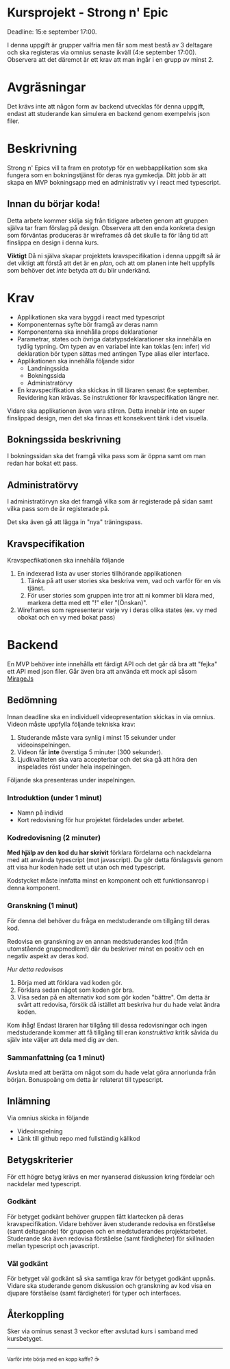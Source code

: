 # Kursprojekt - Strong n' Epic

Deadline: 15:e september 17:00.

I denna uppgift är grupper valfria men får som mest bestå av 3 deltagare och ska registeras via omnius senaste ikväll (4:e september 17:00). Observera att det däremot är ett krav att man ingår i en grupp av minst 2.

# Avgräsningar

Det krävs inte att någon form av backend utvecklas för denna uppgift, endast att studerande kan simulera en backend genom exempelvis json filer.

# Beskrivning

Strong n' Epics vill ta fram en prototyp för en webbapplikation som ska fungera som en bokningstjänst för deras nya gymkedja. Ditt jobb är att skapa en MVP bokningsapp med en administrativ vy i react med typescript.

## Innan du börjar koda!

Detta arbete kommer skilja sig från tidigare arbeten genom att gruppen själva tar fram förslag på design. Observera att den enda konkreta design som förväntas produceras är wireframes då det skulle ta för lång tid att finslippa en design i denna kurs.

**Viktigt** Då ni själva skapar projektets kravspecifikation i denna uppgift så är det viktigt att förstå att det är en _plan_, och att om planen inte helt uppfylls som behöver det _inte_ betyda att du blir underkänd.

# Krav

- Applikationen ska vara byggd i react med typescript
- Komponenternas syfte bör framgå av deras namn
- Komponenterna ska innehålla props deklarationer
- Parametrar, states och övriga datatypsdeklarationer ska innehålla en tydlig typning. Om typen av en variabel inte kan toklas (en: infer) vid deklaration bör typen sättas med antingen Type alias eller interface.
- Applikationen ska innehålla följande sidor
  - Landningssida
  - Bokningssida
  - Administratörvy
- En kravspecifikation ska skickas in till läraren senast 6:e september. Revidering kan krävas. Se instruktioner för kravspecifikation längre ner.

Vidare ska applikationen även vara stilren. Detta innebär inte en super finslippad design, men det ska finnas ett konsekvent tänk i det visuella.

## Bokningssida beskrivning

I bokningssidan ska det framgå vilka pass som är öppna samt om man redan har bokat ett pass.

## Administratörvy

I administratörvyn ska det framgå vilka som är registerade på sidan samt vilka pass som de är registerade på.

Det ska även gå att lägga in "nya" träningspass.

## Kravspecifikation

Kravspecfikationen ska innehålla följande

1. En indexerad lista av user stories tillhörande applikationen
   1. Tänka på att user stories ska beskriva vem, vad och varför för en vis tjänst.
   2. För user stories som gruppen inte tror att ni kommer bli klara med, markera detta med ett "!" eller "(Önskan)".
2. Wireframes som representerar varje vy i deras olika states (ex. vy med obokat och en vy med bokat pass)

# Backend

En MVP behöver inte innehålla ett färdigt API och det går då bra att "fejka" ett API med json filer. Går även bra att använda ett mock api såsom [MirageJs](https://miragejs.com/)

## Bedömning

Innan deadline ska en individuell videopresentation skickas in via omnius. Videon måste uppfylla följande tekniska krav:

1. Studerande måste vara synlig i minst 15 sekunder under videoinspelningen.
2. Videon får **inte** överstiga 5 minuter (300 sekunder).
3. Ljudkvaliteten ska vara accepterbar och det ska gå att höra den inspelades röst under hela inspelningen.

Följande ska presenteras under inspelningen.

### Introduktion (under 1 minut)

- Namn på individ
- Kort redovisning för hur projektet fördelades under arbetet.

### Kodredovisning (2 minuter)

**Med hjälp av den kod du har skrivit** förklara fördelarna och nackdelarna med att använda typescript (mot javascript). Du gör detta förslagsvis genom att visa hur koden hade sett ut utan och med typescript.

Kodstycket måste innfatta minst en komponent och ett funktionsanrop i denna komponent.

### Granskning (1 minut)

För denna del behöver du fråga en medstuderande om tillgång till deras kod.

Redovisa en granskning av en annan medstuderandes kod (från utomstående gruppmedlem!) där du beskriver minst en positiv och en negativ aspekt av deras kod.

_Hur detta redovisas_

1. Börja med att förklara vad koden gör.
2. Förklara sedan något som koden gör bra.
3. Visa sedan på en alternativ kod som gör koden "bättre". Om detta är svårt att redovisa, försök då istället att beskriva hur du hade velat ändra koden.

Kom ihåg! Endast läraren har tillgång till dessa redovisningar och ingen medstuderande kommer att få tillgång till eran _konstruktiva_ kritik såvida du själv inte väljer att dela med dig av den.

### Sammanfattning (ca 1 minut)

Avsluta med att berätta om något som du hade velat göra annorlunda från början. Bonuspoäng om detta är relaterat till typescript.

## Inlämning

Via omnius skicka in följande

- Videoinspelning
- Länk till github repo med fullständig källkod

## Betygskriterier

För ett högre betyg krävs en mer nyanserad diskussion kring fördelar och nackdelar med typescript.

### Godkänt

För betyget godkänt behöver gruppen fått klartecken på deras kravspecifikation. Vidare behöver även studerande redovisa en förståelse (samt deltagande) för gruppen och en medstuderandes projektarbetet. Studerande ska även redovisa förståelse (samt färdigheter) för skillnaden mellan typescript och javascript.

### Väl godkänt

För betyget väl godkänt så ska samtliga krav för betyget godkänt uppnås. Vidare ska studerande genom diskussion och granskning av kod visa en djupare förståelse (samt färdigheter) för typer och interfaces.

## Återkoppling

Sker via ominus senast 3 veckor efter avslutad kurs i samband med kursbetyget.

---

<small>Varför inte börja med en kopp kaffe? </small> :coffee:
